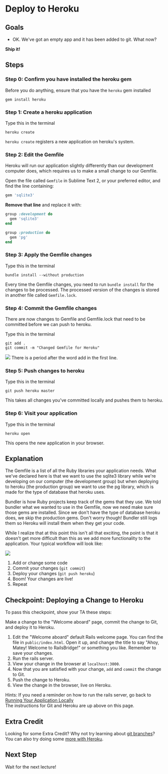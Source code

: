 # Deploy to Heroku

## Goals
* OK. We've got an empty app and it has been added to git. What now?

**Ship it!**

## Steps

### Step 0: Confirm you have installed the heroku gem

Before you do anything, ensure that you have the `heroku` gem installed

```text
gem install heroku
```

### Step 1: Create a heroku application

Type this in the terminal

```text
heroku create
```

`heroku create` registers a new application on heroku's system.


### Step 2: Edit the Gemfile

Heroku will run our application slightly differently than our development computer does, which requires us to make a
small change to our Gemfile.

Open the file called `Gemfile` in Sublime Text 2, or your preferred editor, and find the line containing:

```ruby
gem 'sqlite3'
```

**Remove that line** and replace it with:

```ruby
group :development do
  gem 'sqlite3'
end

group :production do
  gem 'pg'
end
```


### Step 3: Apply the Gemfile changes

Type this in the terminal

```text
bundle install --without production
```

Every time the Gemfile changes, you need to run `bundle install` for the changes to be processed. The processed version
of the changes is stored in another file called `Gemfile.lock`.


### Step 4: Commit the Gemfile changes

There are now changes to Gemfile and Gemfile.lock that need to be committed before we can push to heroku.

Type this in the terminal

```text
git add .
git commit -m "Changed Gemfile for Heroku"
```

![](/images/info.png) There is a period after the word add in the first line.


### Step 5: Push changes to heroku

Type this in the terminal

```text
git push heroku master
```

This takes all changes you've committed locally and pushes them to heroku.


### Step 6: Visit your application

Type this in the terminal

```text
heroku open
```

This opens the new application in your browser.


## Explanation

The Gemfile is a list of all the Ruby libraries your application needs. What we've declared here is that we want to
use the sqlite3 library while we're developing on our computer (the development group) but when deploying to heroku
(the production group) we want to use the pg library, which is made for the type of database that heroku uses.

Bundler is how Ruby projects keep track of the gems that they use. We told bundler what we wanted to use in the Gemfile,
now we need make sure those gems are installed. Since we don't have the type of database heroku does, we skip the
production gems. Don't worry though! Bundler still logs them so Heroku will install them when they get your code.

While I realize that at this point this isn't all that exciting, the point is that it doesn't get more difficult than
this as we add more functionality to the application. Your typical workflow will look like:

<img src="/images/curriculum/workflow.png" class="thumbnail"></img>

1. Add or change some code
1. Commit your changes (`git commit`)
1. Deploy your changes (`git push heroku`)
1. Boom! Your changes are live!
1. Repeat

## Checkpoint: Deploying a Change to Heroku

To pass this checkpoint, show your TA these steps:

Make a change to the "Welcome aboard" page, commit the change to Git, and deploy it to Heroku.

1. Edit the "Welcome aboard" default Rails welcome page. 
  You can find the file in `public/index.html`. 
  Open it up, and change the title to say "Ahoy, Matey! Welcome to RailsBridge!" or something you like.
  Remember to save your changes.
2. Run the rails server.
3. View your change in the browser at `localhost:3000`.
4. Now that you are satisfied with your change, `add` and `commit` the change to Git.
5. Push the change to Heroku.
6. View the change in the browser, live on Heroku.

Hints:
If you need a reminder on how to run the rails server, go back to [Running Your Application Locally](/curriculum/running_your_application_locally)  
The instructions for Git and Heroku are up above on this page.

## Extra Credit
Looking for some Extra Credit? Why not try learning about [git branches](extra_credit/02_git_branches)? You can also try doing some [more with Heroku](extra_credit/03_more_heroku).

## Next Step

Wait for the next lecture!

